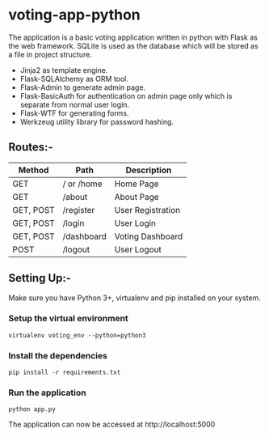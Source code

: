 # voting-app-python

The application is a basic voting application written in python with Flask as the web framework. SQLite is used as the database which will be stored as a file in project structure.

* Jinja2 as template engine.
* Flask-SQLAlchemy as ORM tool.
* Flask-Admin to generate admin page.
* Flask-BasicAuth for authentication on admin page only which is separate  	 from normal user login.
* Flask-WTF for generating forms. 
* Werkzeug utility library for password hashing.

## Routes:-

Method	| Path	| Description
------------- | ------------------------- | -------------
GET	| / or /home	| Home Page	
GET	| /about	| About Page
GET, POST	| /register	| User Registration
GET, POST | /login	| User Login
GET, POST	| /dashboard	| Voting Dashboard
POST	| /logout		| User Logout

## Setting Up:-

Make sure you have Python 3+, virtualenv and pip installed on your system.

### Setup the virtual environment
    
    virtualenv voting_env --python=python3

### Install the dependencies
	    
   	pip install -r requirements.txt

### Run the application

   	python app.py

   The application can now be accessed at http://localhost:5000
